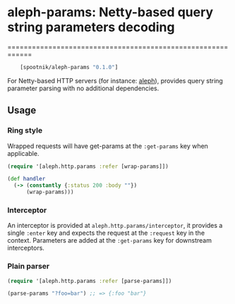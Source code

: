 # aleph-params: Netty-based query string parameters decoding
============================================================

```clojure
    [spootnik/aleph-params "0.1.0"]
```

For Netty-based HTTP servers (for instance:
[aleph](https://aleph.io)), provides query string parameter parsing
with no additional dependencies.

## Usage

### Ring style

Wrapped requests will have get-params at the `:get-params`
key when applicable.

```clojure
(require '[aleph.http.params :refer [wrap-params]])

(def handler
  (-> (constantly {:status 200 :body ""})
      (wrap-params)))
```

### Interceptor

An interceptor is provided at `aleph.http.params/interceptor`, it provides
a single `:enter` key and expects the request at the `:request` key in the
context. Parameters are added at the `:get-params` key for downstream
interceptors.

### Plain parser

```clojure
(require '[aleph.http.params :refer [parse-params]])

(parse-params "?foo=bar") ;; => {:foo "bar"}
```



